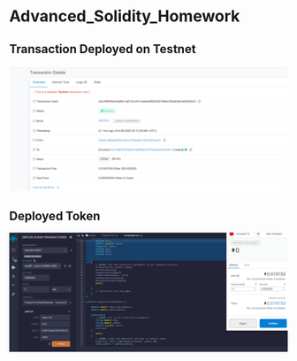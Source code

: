 # Advanced_Solidity_Homework

## Transaction Deployed on Testnet

![Etherscan_Blockchain](Images/Etherscan_Blockchain.PNG)

## Deployed Token

![Token_Deployed](Images/Deploy_Ropsten.PNG)


